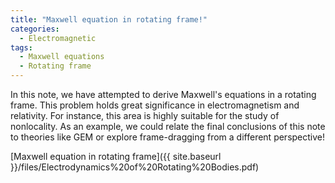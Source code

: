 ```yaml
---
title: "Maxwell equation in rotating frame!"
categories:
  - Electromagnetic
tags:
  - Maxwell equations
  - Rotating frame
---
```

In this note, we have attempted to derive Maxwell's equations in a rotating frame. This problem holds great significance in electromagnetism and relativity. For instance, this area is highly suitable for the study of nonlocality. As an example, we could relate the final conclusions of this note to theories like GEM or explore frame-dragging from a different perspective!

[Maxwell equation in rotating frame]({{ site.baseurl }}/files/Electrodynamics%20of%20Rotating%20Bodies.pdf)
